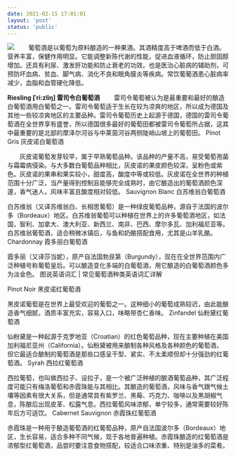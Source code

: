 ```yaml
---
date: 2021-02-15 17:01:01
layout: 'post'
status: 'public'
---
```

![](https://media.winefolly.com/common-types-of-wine-by-wine-folly.jpg)
&emsp;&emsp;葡萄酒是以葡萄为原料酿造的一种果酒。其酒精度高于啤酒而低于白酒。营养丰富，保健作用明显。它能调整新陈代谢的性能，促进血液循环，防止胆固醇增加。还具有利尿、激发肝功能和防止衰老的功效。也是医治心脏病的辅助剂，可预防坏血病、贫血、脚气病、消化不良和眼角膜炎等疾病。常饮葡葡酒患心脏病率减少，血脂和血管硬化降低。

**Riesling [ˈri:zliŋ] 雷司令白葡萄酒**
&emsp;&emsp;雷司令葡萄被认为是最重要和最好的酿造白葡萄酒用白葡萄之一。雷司令葡萄适于生长在较为凉爽的地区，所以成为德国及其他一些较凉爽地区的主要品种。雷司令葡萄历史上起源于德国，德国的雷司令葡萄酒在全世界享有盛誉，所以德国很多最好的葡萄田都被雷司令葡萄所占据，这其中最重要的是北部的摩泽尔河谷与中莱茵河谷两侧陡峭山坡上的葡萄田。
Pinot Gris 灰皮诺白葡萄酒

&emsp;&emsp;灰皮诺葡萄发芽较早，属于早熟葡萄品种。该品种的产量不高，易受葡萄孢菌与霜霉病侵染。与大多数白葡萄品种相比，灰皮诺的果皮颜色较深，呈粉色或紫色。灰皮诺的果串和果实较小，甜度高，酸度中等或较低。灰皮诺在全世界的种植范围十分广泛，当产量得到控制且能够完全成熟时，由它酿造出的葡萄酒颜色深邃，香气迷人，风味丰富且酸度相对较低。
Sauvignon Blanc 白苏维翁白葡萄酒

白苏维翁（又译苏维翁白、长相思葡萄）是一种绿皮葡萄品种，源自于法国的波尔多（Bordeaux）地区。白苏维翁葡萄可以种植在世界上的许多葡萄酒地区，如法国，智利、加拿大、澳大利亚、新西兰、南非、巴西、摩尔多瓦、加利福尼亚等。白苏维翁葡萄酒，适合稍微冰镇后，与鱼和奶酪搭配食用，尤其是山羊乳酪。
Chardonnay 霞多丽白葡萄酒

霞多丽（又译莎当妮），原产自法国勃艮第（Burgundy），现在在全世界范围内广泛种植号称葡萄皇后。可以酿造变化多端的白葡萄酒，用它酿造的白葡萄酒颜色多为淡金色。
图说英语词汇 | 常见葡萄酒种类英语词汇详解

Pinot Noir 黑皮诺红葡萄酒

黑皮诺葡萄是在世界上最受欢迎的葡萄之一。这种细小的葡萄成熟较迟，由此能酿造香气细腻，酒质丰富充实，容易入口，味略带杏仁香味。
Zinfandel 仙粉黛红葡萄酒

仙粉黛是一种起源于克罗地亚（Croatian）的红色葡萄品种，现在主要种植在美国加利福尼亚州（California）。仙粉黛被用来酿制各种风格及各种颜色的葡萄酒，但它最适合酿制的葡萄酒是那些口感呈干型、紧实、不太柔顺但却十分强劲的红葡萄酒。
Syrah 西拉红葡萄酒

西拉葡萄，也叫做西拉子、设拉子，是一个被广泛种植的酿酒葡萄品种，其广泛程度可能只有梅洛葡萄和赤霞珠能与其相比。其酿造的葡萄酒，风味与香气跟气候土壤等因素有很大关系，但是通常具有紫罗兰、黑莓、巧克力、咖啡以及黑胡椒气息，陈酿后出现皮革、松露气息。西拉葡萄风味浓郁，单宁较多，通常需要较好陈年后方可适饮。
Cabernet Sauvignon 赤霞珠红葡萄酒

赤霞珠是一种用于酿造葡萄酒的红葡萄品种，原产自法国波尔多（Bordeaux）地区，生长容易，适合多种不同气候，现于各地普遍种植。赤霞珠酿造的红葡萄酒是浓郁型红葡萄酒，品尝时要注意食物搭配，较适合口味浓重、特别是油多的菜肴。